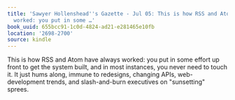 ```yaml
---
title: 'Sawyer Hollenshead''s Gazette - Jul 05: This is how RSS and Atom have always
  worked: you put in some …'
book_uuid: 655bcc91-1c0d-4824-ad21-e281465e10fb
location: '2698-2700'
source: kindle
---
```


This is how RSS and Atom have always worked: you put in some effort up front to get the system built, and in most instances, you never need to touch it. It just hums along, immune to redesigns, changing APIs, web-development trends, and slash-and-burn executives on "sunsetting" sprees.